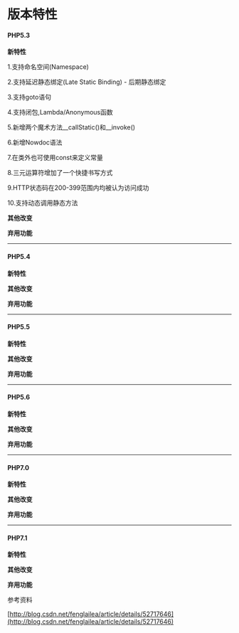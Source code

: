 # 版本特性

#### PHP5.3

**新特性**

1.支持命名空间\(Namespace\)

2.支持延迟静态绑定\(Late Static Binding\) - 后期静态绑定

3.支持goto语句

4.支持闭包,Lambda/Anonymous函数

5.新增两个魔术方法\_\_callStatic\(\)和\_\_invoke\(\)

6.新增Nowdoc语法

7.在类外也可使用const来定义常量

8.三元运算符增加了一个快捷书写方式

9.HTTP状态码在200-399范围内均被认为访问成功

10.支持动态调用静态方法

**其他改变**

**弃用功能**

---

#### PHP5.4

**新特性**

**其他改变**

**弃用功能**

---

#### PHP5.5

**新特性**

**其他改变**

**弃用功能**

---

#### PHP5.6

**新特性**

**其他改变**

**弃用功能**

---

#### PHP7.0

**新特性**

**其他改变**

**弃用功能**

---

#### PHP7.1

**新特性**

**其他改变**

**弃用功能**

参考资料

[http://blog.csdn.net/fenglailea/article/details/52717646](http://blog.csdn.net/fenglailea/article/details/52717646)

